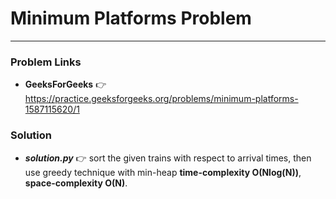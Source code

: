 # Minimum Platforms Problem

---

### Problem Links
- **__GeeksForGeeks__** :point_right: https://practice.geeksforgeeks.org/problems/minimum-platforms-1587115620/1

### Solution
- **_solution.py_** :point_right: sort the given trains with respect to arrival times, then use greedy technique with min-heap **time-complexity O(Nlog(N))**, **space-complexity O(N)**.
